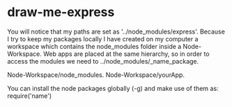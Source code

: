 draw-me-express
===============
You will notice that my paths are set as '../node_modules/express'. Because I try to keep my packages locally I have created on my computer a workspace which contains the node_modules folder inside a Node-Workspace. Web apps are placed at the same hierarchy, so in order to access the modules we need to ../node_modules/_name_package.

Node-Workspace/node_modules. Node-Workspace/yourApp.

You can install the node packages globally (-g) and make use of them as: require('name')
